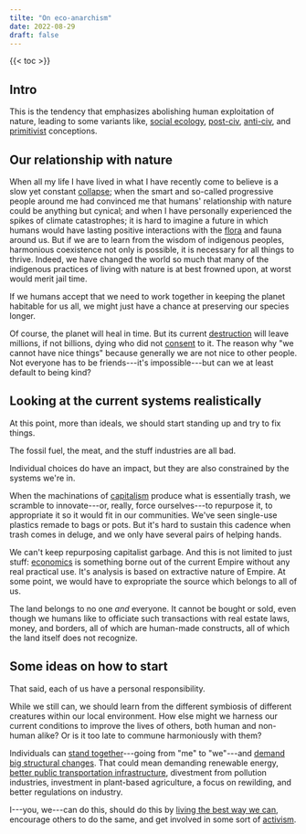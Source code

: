 ```yaml
---
tilte: "On eco-anarchism"
date: 2022-08-29
draft: false
---
```


{{< toc >}}

## Intro

This is the tendency that emphasizes abolishing human exploitation of nature,
leading to some variants like,
[social ecology](/social-ecology),
[post-civ](/post-civ),
[anti-civ](/anti-civ),
and [primitivist](/primitivism) conceptions.

## Our relationship with nature

When all my life I have lived in what I have recently come to believe is
a slow yet constant [collapse](/collapse); when the smart and so-called
progressive people around me had convinced me that humans' relationship
with nature could be anything but cynical; and when I have personally
experienced the spikes of climate catastrophes; it is hard to imagine a
future in which humans would have lasting positive interactions with the
[flora](/plants) and fauna around us. But if we are to learn from the wisdom of
indigenous peoples, harmonious coexistence not only is possible, it is
necessary for all things to thrive. Indeed, we have changed the world so
much that many of the indigenous practices of living with nature is at
best frowned upon, at worst would merit jail time.

If we humans accept that we need to work together in keeping the planet
habitable for us all, we might just have a chance at preserving our species
longer.

Of course, the planet will heal in time. But its current [destruction](/destruction)
will leave millions, if not billions, dying who did not
[consent](/consent) to it. The reason why "we cannot have nice things" because generally
we are not nice to other people. Not everyone has to be friends---it's
impossible---but can we at least default to being kind?

## Looking at the current systems realistically

At this point, more than ideals, we should start standing up and try to
fix things.

The fossil fuel, the meat, and the stuff industries are all bad.

Individual choices do have an impact,
but they are also constrained by the systems we're in.

When the machinations of [capitalism](/capitalism) produce what is essentially trash,
we scramble to innovate---or, really, force ourselves---to repurpose it,
to appropriate it so it would fit in our communities. We've seen
single-use plastics remade to bags or pots.
But it's hard to sustain this cadence when trash comes in deluge, and we
only have several pairs of helping hands.

We can't keep repurposing capitalist garbage. And this is not limited to
just stuff: [economics](/economics) is something borne out of the
current Empire without any real practical use. It's analysis is based on
extractive nature of Empire. At some point, we would have to expropriate
the source which belongs to all of us.

The land belongs to no one *and* everyone. It cannot be bought or sold,
even though we humans like to officiate such transactions with real
estate laws, money, and borders, all of which are human-made constructs,
all of which the land itself does not recognize.

## Some ideas on how to start

That said, each of us have a personal responsibility.

While we still can, we should learn from the different symbiosis of
different creatures within our local environment. How else might we
harness our current conditions to improve the lives of others, both
human and non-human alike? Or is it too late to commune harmoniously
with them?

Individuals can
[stand together](/mutual-aid)---going from "me" to "we"---and
[demand big structural changes](/revolution). That could mean demanding
renewable energy, [better public transportation infrastructure](/transpo),
divestment from pollution industries, investment in plant-based
agriculture, a focus on rewilding, and better regulations on industry.

I---you, we---can do this, should do this by
[living the best way we can](/simple-living),
encourage others to do the same,
and get involved in some sort of [activism](/activism).
